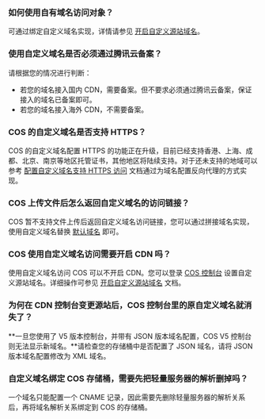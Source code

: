 ### 如何使用自有域名访问对象？

可通过绑定自定义域名实现，详情请参见 [开启自定义源站域名](https://cloud.tencent.com/document/product/436/36638)。

### 使用自定义域名是否必须通过腾讯云备案？

请根据您的情况进行判断：

- 若您的域名接入国内 CDN，需要备案。但不要求必须通过腾讯云备案，保证接入的域名已备案即可。
- 若您的域名接入海外 CDN，不需要备案。

### COS 的自定义域名是否支持 HTTPS？

COS 的自定义域名配置 HTTPS 的功能正在升级，目前已经支持香港、上海、成都、北京、南京等地区托管证书，其他地区将陆续支持。对于还未支持的地域可以参考 [配置自定义域名支持 HTTPS 访问](https://cloud.tencent.com/document/product/436/11142) 文档通过为域名配置反向代理的方式实现。

### COS 上传文件后怎么返回自定义域名的访问链接？

COS 暂不支持文件上传后返回自定义域名访问链接，您可以通过拼接域名实现，使用自定义域名替换 [默认域名](https://cloud.tencent.com/document/product/436/6224) 即可。

### COS 使用自定义域名访问需要开启 CDN 吗？

使用自定义域名访问 COS 可以不开启 CDN。您可以登录 [COS 控制台](https://console.cloud.tencent.com/cos5) 设置自定义源站域名。详细操作可参见 [开启自定义源站域名](https://cloud.tencent.com/document/product/436/36638) 文档。

### 为何在 CDN 控制台变更源站后，COS 控制台里的原自定义域名就消失了？

**一旦您使用了 V5 版本控制台，并带有 JSON 版本域名配置，COS V5 控制台则无法显示新域名。**请检查您的存储桶中是否配置了 JSON 域名，请将 JSON 版本域名配置修改为 XML 域名。

### 自定义域名绑定 COS 存储桶，需要先把轻量服务器的解析删掉吗？

一个域名只能配置一个 CNAME 记录，因此需要先删除轻量服务器的解析关系后，再将域名解析关系绑定到 COS 的存储桶。
